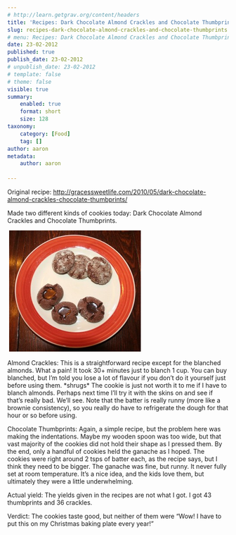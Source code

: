 ```yaml
---
# http://learn.getgrav.org/content/headers
title: 'Recipes: Dark Chocolate Almond Crackles and Chocolate Thumbprints'
slug: recipes-dark-chocolate-almond-crackles-and-chocolate-thumbprints
# menu: Recipes: Dark Chocolate Almond Crackles and Chocolate Thumbprints
date: 23-02-2012
published: true
publish_date: 23-02-2012
# unpublish_date: 23-02-2012
# template: false
# theme: false
visible: true
summary:
    enabled: true
    format: short
    size: 128
taxonomy:
    category: [Food]
    tag: []
author: aaron
metadata:
    author: aaron

---
```


Original recipe: <http://gracessweetlife.com/2010/05/dark-chocolate-almond-crackles-chocolate-thumbprints/>

Made two different kinds of cookies today: Dark Chocolate Almond Crackles and Chocolate Thumbprints.

 [![](cookies-300x275.jpg "Almond Crackles and Thumbprints")](cookies.jpg)

Almond Crackles: This is a straightforward recipe except for the blanched almonds. What a pain! It took 30+ minutes just to blanch 1 cup. You can buy blanched, but I’m told you lose a lot of flavour if you don’t do it yourself just before using them. \*shrugs\* The cookie is just not worth it to me if I have to blanch almonds. Perhaps next time I’ll try it with the skins on and see if that’s really bad. We’ll see. Note that the batter is really runny (more like a brownie consistency), so you really do have to refrigerate the dough for that hour or so before using.

Chocolate Thumbprints: Again, a simple recipe, but the problem here was making the indentations. Maybe my wooden spoon was too wide, but that vast majority of the cookies did not hold their shape as I pressed them. By the end, only a handful of cookies held the ganache as I hoped. The cookies were right around 2 tsps of batter each, as the recipe says, but I think they need to be bigger. The ganache was fine, but runny. It never fully set at room temperature. It’s a nice idea, and the kids love them, but ultimately they were a little underwhelming.

Actual yield: The yields given in the recipes are not what I got. I got 43 thumbprints and 36 crackles.

Verdict: The cookies taste good, but neither of them were “Wow! I have to put this on my Christmas baking plate every year!”
